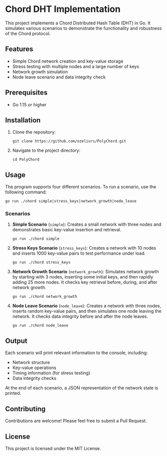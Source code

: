 # Chord DHT Implementation

This project implements a Chord Distributed Hash Table (DHT) in Go. It simulates various scenarios to demonstrate the functionality and robustness of the Chord protocol.

## Features

- Simple Chord network creation and key-value storage
- Stress testing with multiple nodes and a large number of keys
- Network growth simulation
- Node leave scenario and data integrity check

## Prerequisites

- Go 1.15 or higher

## Installation

1. Clone the repository:
   ```
   git clone https://github.com/ozeliurs/PolyChord.git
   ```
2. Navigate to the project directory:
   ```
   cd PolyChord
   ```

## Usage

The program supports four different scenarios. To run a scenario, use the following command:

```
go run ./chord simple|stress_keys|network_growth|node_leave
```

### Scenarios

1. **Simple Scenario** (`simple`):
   Creates a small network with three nodes and demonstrates basic key-value insertion and retrieval.

   ```
   go run ./chord simple
   ```

2. **Stress Keys Scenario** (`stress_keys`):
   Creates a network with 10 nodes and inserts 1000 key-value pairs to test performance under load.

   ```
   go run ./chord stress_keys
   ```

3. **Network Growth Scenario** (`network_growth`):
   Simulates network growth by starting with 3 nodes, inserting some initial keys, and then rapidly adding 25 more nodes. It checks key retrieval before, during, and after network growth.

   ```
   go run ./chord network_growth
   ```

4. **Node Leave Scenario** (`node_leave`):
   Creates a network with three nodes, inserts random key-value pairs, and then simulates one node leaving the network. It checks data integrity before and after the node leaves.

   ```
   go run ./chord node_leave
   ```

## Output

Each scenario will print relevant information to the console, including:
- Network structure
- Key-value operations
- Timing information (for stress testing)
- Data integrity checks

At the end of each scenario, a JSON representation of the network state is printed.

## Contributing

Contributions are welcome! Please feel free to submit a Pull Request.

## License

This project is licensed under the MIT License.
